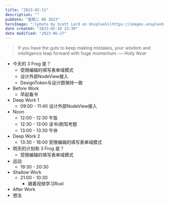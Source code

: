 ```yaml
---
title: "2023-02-11"
description: ""
pubDate: "星期二 06 2023"
heroImage: "![photo by Scott Lord on Unsplash](https://images.unsplash.com/photo-1684019329793-f86cf9cf38af?crop=entropy&cs=srgb&fm=jpg&ixid=M3wzNjM5Nzd8MHwxfHJhbmRvbXx8fHx8fHx8fDE2ODc4NDUxOTZ8&ixlib=rb-4.0.3&q=85&w=1200&h=400)"
date created: "2023-02-10 23:39"
date modified: "2023-06-27"
---
```


> If you have the guts to keep making mistakes, your wisdom and intelligence leap forward with huge momentum.
> — <cite>Holly Near</cite>


- 今天的 3 Frog 是？
	- 受限编辑的填写表单域模式
	- 设计外部NodeView接入
	- DesignToken与设计图保持一致
- Before Work
	- 早起看书
- Deep Work 1
	- 09:00 - 11:40 设计外部NodeView接入
- Noon
	- 12:00 - 12:30 午饭
	- 12:30 - 13:00 读书/刷驾考题
	- 13:00 - 13:30 午休
- Deep Work 2
	- 13:30 - 18:00 受限编辑的填写表单域模式
- 明天的计划和 3 Frog 是？
	- 受限编辑的填写表单域模式
- 运动
	- 19:30 - 20:30
- Shallow Work
	- 21:00 - 10:30
		- 跟着视频学习Rust
- After Work
- 想法
